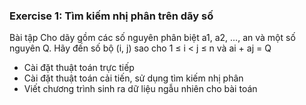 ### Exercise 1: Tìm kiếm nhị phân trên dãy số
Bài tập Cho dãy gồm các số nguyên phân biệt
a1, a2, …, an và một số nguyên Q. Hãy đến số bộ
(i, j) sao cho 1 ≤ i < j ≤ n và ai + aj = Q
- Cài đặt thuật toán trực tiếp
- Cài đặt thuật toán cải tiến, sử dụng tìm kiếm nhị phân
- Viết chương trình sinh ra dữ liệu ngẫu nhiên cho bài
toán
  
